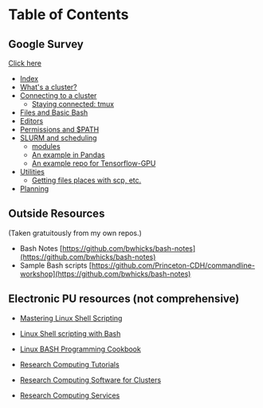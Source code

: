 # Table of Contents

## Google Survey

[Click here](
https://goo.gl/forms/y1Yh4decrLAsFU1D2)

* [Index](#)
* [What's a cluster?](cluster/)
* [Connecting to a cluster](connecting/)
  - [Staying connected: tmux](connecting/#tmux)
* [Files and Basic Bash](files/)
* [Editors](editors/)
* [Permissions and $PATH](permissions/)
* [SLURM and scheduling](slurm/)
  - [modules](slurm/modules/)
  - [An example in Pandas](slurm/pandas_example.md)
  - [An example repo for Tensorflow-GPU](https://github.com/PrincetonUniversity/slurm_mnist)
* [Utilities](util/)
  - [Getting files places with scp, etc.](util/#getting-files-places)
* [Planning](plan/)

## Outside Resources
(Taken gratuitously from my own repos.)
* Bash Notes [https://github.com/bwhicks/bash-notes](https://github.com/bwhicks/bash-notes)
* Sample Bash scripts [https://github.com/Princeton-CDH/commandline-workshop](https://github.com/bwhicks/bash-notes)

## Electronic PU resources (not comprehensive)

* [Mastering Linux Shell Scripting](https://pulsearch.princeton.edu/catalog/9541239)

* [Linux Shell scripting with Bash](https://pulsearch.princeton.edu/catalog/7360952)

* [Linux BASH Programming Cookbook](https://makeuseof.tradepub.com/free/w_syst05/)

* [Research Computing Tutorials](https://www.princeton.edu/researchcomputing/education/online-tutorials/)

* [Research Computing Software for Clusters](https://www.princeton.edu/researchcomputing/software/)

* [Research Computing Services](https://researchcomputing.princeton.edu/systems-and-services)
